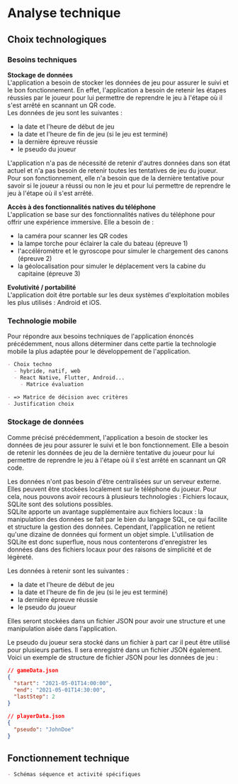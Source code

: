 # Analyse technique
## Choix technologiques
### Besoins techniques
**Stockage de données**  
L'application a besoin de stocker les données de jeu pour assurer le suivi et le bon fonctionnement. En effet, l'application a besoin de retenir les étapes réussies par le joueur pour lui permettre de reprendre le jeu à l'étape où il s'est arrêté en scannant un QR code.  
Les données de jeu sont les suivantes :
- la date et l'heure de début de jeu
- la date et l'heure de fin de jeu (si le jeu est terminé)
- la dernière épreuve réussie
- le pseudo du joueur

L'application n'a pas de nécessité de retenir d'autres données dans son état actuel et n'a pas besoin de retenir toutes les tentatives de jeu du joueur. Pour son fonctionnement, elle n'a besoin que de la dernière tentative pour savoir si le joueur a réussi ou non le jeu et pour lui permettre de reprendre le jeu à l'étape où il s'est arrêté.  

**Accès à des fonctionnalités natives du téléphone**  
L'application se base sur des fonctionnalités natives du téléphone pour offrir une expérience immersive.
Elle a besoin de :
- la caméra pour scanner les QR codes
- la lampe torche pour éclairer la cale du bateau (épreuve 1)
- l'accéléromètre et le gyroscope pour simuler le chargement des canons (épreuve 2)
- la géolocalisation pour simuler le déplacement vers la cabine du capitaine (épreuve 3)

**Evolutivité / portabilité**  
L'application doit être portable sur les deux systèmes d'exploitation mobiles les plus utilisés : Android et iOS.

### Technologie mobile
Pour répondre aux besoins techniques de l'application énoncés précédemment, nous allons déterminer dans cette partie la technologie mobile la plus adaptée pour le développement de l'application.

```md
- Choix techno
  - hybride, natif, web
  - React Native, Flutter, Android...
    - Matrice évaluation

- => Matrice de décision avec critères
- Justification choix
```

### Stockage de données
Comme précisé précédemment, l'application a besoin de stocker les données de jeu pour assurer le suivi et le bon fonctionnement. Elle a besoin de retenir les données de jeu de la dernière tentative du joueur pour lui permettre de reprendre le jeu à l'étape où il s'est arrêté en scannant un QR code.

Les données n'ont pas besoin d'être centralisées sur un serveur externe. Elles peuvent être stockées localement sur le téléphone du joueur. Pour cela, nous pouvons avoir recours à plusieurs technologies : Fichiers locaux, SQLite sont des solutions possibles.  
SQLite apporte un avantage supplémentaire aux fichiers locaux : la manipulation des données se fait par le bien du langage SQL, ce qui facilite et structure la gestion des données. Cependant, l'application ne retient qu'une dizaine de données qui forment un objet simple. L'utilisation de SQLite est donc superflue, nous nous contenterons d'enregistrer les données dans des fichiers locaux pour des raisons de simplicité et de légèreté.

Les données à retenir sont les suivantes :
- la date et l'heure de début de jeu
- la date et l'heure de fin de jeu (si le jeu est terminé)
- la dernière épreuve réussie
- le pseudo du joueur

Elles seront stockées dans un fichier JSON pour avoir une structure et une manipulation aisée dans l'application.  

Le pseudo du joueur sera stocké dans un fichier à part car il peut être utilisé pour plusieurs parties. Il sera enregistré dans un fichier JSON également.  
Voici un exemple de structure de fichier JSON pour les données de jeu :
```json
// gameData.json
{
  "start": "2021-05-01T14:00:00",
  "end": "2021-05-01T14:30:00",
  "lastStep": 2
}
```
```json
// playerData.json
{
  "pseudo": "JohnDoe"
}
```	

## Fonctionnement technique
```md
- Schémas séquence et activité spécifiques
```


